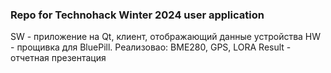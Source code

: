 ### Repo for Technohack Winter 2024 user application

SW - приложение на Qt, клиент, отображающий данные устройства
HW - прощивка для BluePill. Реализовао: BME280, GPS, LORA 
Result - отчетная презентация 
